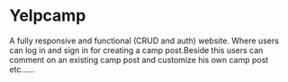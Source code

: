 # Yelpcamp

A fully responsive and functional (CRUD and auth) website. Where users can log in and sign in for creating a camp post.Beside this users can comment on an existing camp post and customize his own camp post etc......
